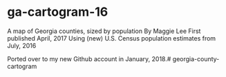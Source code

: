 # ga-cartogram-16
A map of Georgia counties, sized by population
By Maggie Lee
First published April, 2017
Using (new) U.S. Census population estimates from July, 2016


Ported over to my new Github account in January, 2018.# georgia-county-cartogram
